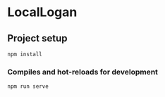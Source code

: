 # LocalLogan

## Project setup
```
npm install
```

### Compiles and hot-reloads for development
```
npm run serve
```
